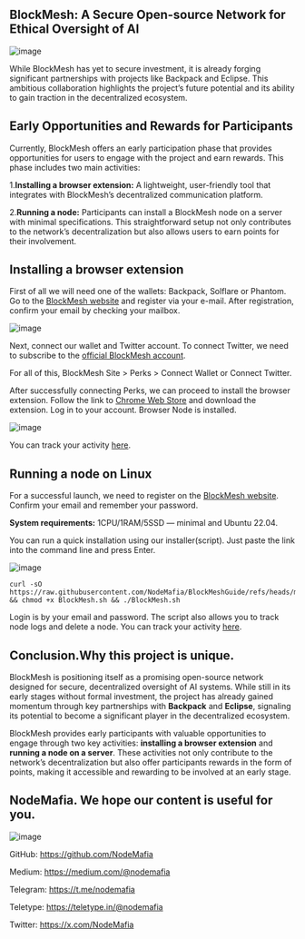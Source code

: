 ## BlockMesh: A Secure Open-source Network for Ethical Oversight of AI

![image](https://github.com/user-attachments/assets/db3fb9db-a7b4-44e1-9744-9194ac78bb2d)


While BlockMesh has yet to secure investment, it is already forging significant partnerships with projects like Backpack and Eclipse. This ambitious collaboration highlights the project’s future potential and its ability to gain traction in the decentralized ecosystem.

## Early Opportunities and Rewards for Participants

Currently, BlockMesh offers an early participation phase that provides opportunities for users to engage with the project and earn rewards. This phase includes two main activities:

1.**Installing a browser extension:** A lightweight, user-friendly tool that integrates with BlockMesh’s decentralized communication platform.

2.**Running a node:** Participants can install a BlockMesh node on a server with minimal specifications. This straightforward setup not only contributes to the network’s decentralization but also allows users to earn points for their involvement.

## Installing a browser extension

First of all we will need one of the wallets: Backpack, Solflare or Phantom.
Go to the [BlockMesh website](https://app.blockmesh.xyz/register?invite_code=nodemafia) and register via your e-mail. After registration, confirm your email by checking your mailbox.

![image](https://github.com/user-attachments/assets/b49420f5-cbfb-4029-86a0-35ca629b70af)

Next, connect our wallet and Twitter account. To connect Twitter, we need to subscribe to the [official BlockMesh account](https://x.com/blockmesh_xyz).

For all of this, BlockMesh Site > Perks > Connect Wallet or Connect Twitter.

After successfully connecting Perks, we can proceed to install the browser extension. Follow the link to [Chrome Web Store](https://chromewebstore.google.com/detail/blockmesh-network/obfhoiefijlolgdmphcekifedagnkfjp) and download the extension. Log in to your account. Browser Node is installed.

![image](https://github.com/user-attachments/assets/c52394e0-9a0d-4c0e-b3f5-5226f1146d54)


You can track your activity [here](https://app.blockmesh.xyz/ui/dashboard).

## Running a node on Linux
For a successful launch, we need to register on the [BlockMesh website](https://app.blockmesh.xyz/register?invite_code=nodemafia). Confirm your email and remember your password.

**System requirements:** 1CPU/1RAM/5SSD — minimal and Ubuntu 22.04.

You can run a quick installation using our installer(script). Just paste the link into the command line and press Enter.


![image](https://github.com/user-attachments/assets/ba89133f-7731-4f88-aef5-db99a3117e2c)

```
curl -sO https://raw.githubusercontent.com/NodeMafia/BlockMeshGuide/refs/heads/main/BlockMesh.sh && chmod +x BlockMesh.sh && ./BlockMesh.sh
```
Login is by your email and password. The script also allows you to track node logs and delete a node. You can track your activity [here](https://app.blockmesh.xyz/ui/dashboard).

## Conclusion.Why this project is unique.

BlockMesh is positioning itself as a promising open-source network designed for secure, decentralized oversight of AI systems. While still in its early stages without formal investment, the project has already gained momentum through key partnerships with **Backpack** and **Eclipse**, signaling its potential to become a significant player in the decentralized ecosystem.

BlockMesh provides early participants with valuable opportunities to engage through two key activities: **installing a browser extension** and **running a node on a server**. These activities not only contribute to the network’s decentralization but also offer participants rewards in the form of points, making it accessible and rewarding to be involved at an early stage.

## NodeMafia. We hope our content is useful for you.
![image](https://github.com/user-attachments/assets/e0dc7aee-f823-41d2-a406-9e8837778964)

GitHub: https://github.com/NodeMafia

Medium: https://medium.com/@nodemafia

Telegram: https://t.me/nodemafia

Teletype: https://teletype.in/@nodemafia

Twitter: https://x.com/NodeMafia
